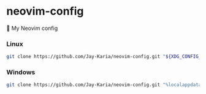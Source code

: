 # neovim-config
📗 My Neovim config

### Linux
```sh
git clone https://github.com/Jay-Karia/neovim-config.git "${XDG_CONFIG_HOME:-$HOME/.config}"/nvim
```

### Windows
```sh
git clone https://github.com/Jay-Karia/neovim-config.git "%localappdata%\nvim"
```

